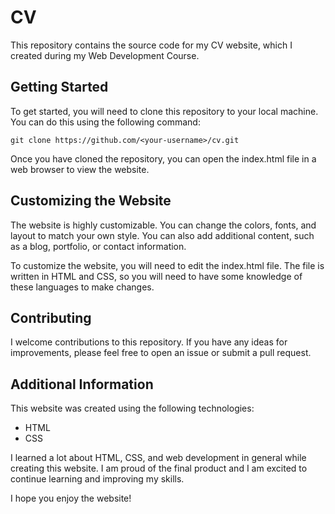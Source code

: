 # CV
This repository contains the source code for my CV website, which I created during my Web Development Course.

## Getting Started
To get started, you will need to clone this repository to your local machine. You can do this using the following command:

`git clone https://github.com/<your-username>/cv.git`

Once you have cloned the repository, you can open the index.html file in a web browser to view the website.

## Customizing the Website
The website is highly customizable. You can change the colors, fonts, and layout to match your own style. You can also add additional content, such as a blog, portfolio, or contact information.

To customize the website, you will need to edit the index.html file. The file is written in HTML and CSS, so you will need to have some knowledge of these languages to make changes.

## Contributing
I welcome contributions to this repository. If you have any ideas for improvements, please feel free to open an issue or submit a pull request.

## Additional Information
This website was created using the following technologies:

- HTML
- CSS

I learned a lot about HTML, CSS, and web development in general while creating this website. I am proud of the final product and I am excited to continue learning and improving my skills.

I hope you enjoy the website!

